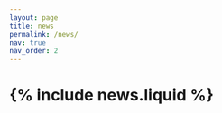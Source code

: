 ```yaml
---
layout: page
title: news
permalink: /news/
nav: true
nav_order: 2
---
```


# {% include news.liquid %}
